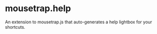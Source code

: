 mousetrap.help
==============

An extension to mousetrap.js that auto-generates a help lightbox for your shortcuts.
